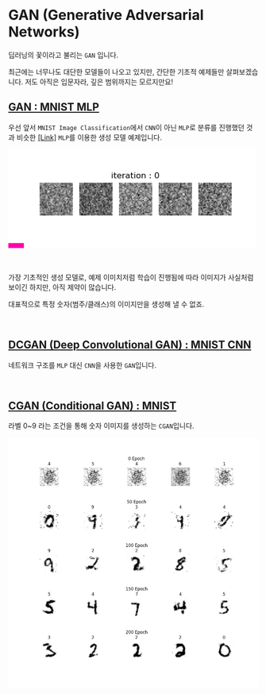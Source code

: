 
<br>

# GAN (Generative Adversarial Networks)

딥러닝의 꽃이라고 불리는 `GAN` 입니다. 

최근에는 너무나도 대단한 모델들이 나오고 있지만, 간단한 기초적 예제들만 살펴보겠습니다. 저도 아직은 입문자라, 깊은 범위까지는 모르지만요!

## [GAN : MNIST MLP](6.1.MNIST_MLP_GAN/README.md)

우선 앞서 `MNIST Image Classification`에서 `CNN`이 아닌 `MLP`로 분류를 진행했던 것과 비슷한 [[Link]](../3.SimpleExamples/3.3.MNIST_MLP/) `MLP`를 이용한 생성 모델 예제입니다.

![MLP_GAN](6.1.MNIST_MLP_GAN/MNIST_MLP_GAN.gif)

<br>

가장 기초적인 생성 모델로, 예제 이미치저럼 학습이 진행됨에 따라 이미지가 사실처럼 보이긴 하지만, 아직 제약이 많습니다.

대표적으로 특정 숫자(범주/클래스)의 이미지만을 생성해 낼 수 없죠.


<br>

## [DCGAN (Deep Convolutional GAN) : MNIST CNN](6.2.MNIST_DCGAN/)

네트워크 구조를 `MLP` 대신 `CNN`을 사용한 `GAN`입니다.


<br>

## [CGAN (Conditional GAN) : MNIST](6.3.MNIST_CGAN/)

라벨 0~9 라는 조건을 통해 숫자 이미지를 생성하는 `CGAN`입니다.

!['MNIST_DCGAN`](6.3.MNIST_CGAN/MNIST_CGAN.png)